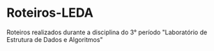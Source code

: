 # Roteiros-LEDA

Roteiros realizados durante a disciplina do 3° período "Laboratório de Estrutura de Dados e Algoritmos"
